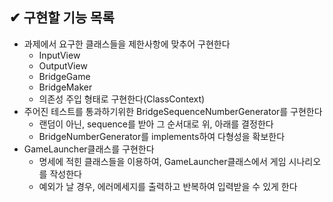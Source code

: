 ## ✔ 구현할 기능 목록

- 과제에서 요구한 클래스들을 제한사항에 맞추어 구현한다
  - InputView
  - OutputView
  - BridgeGame
  - BridgeMaker
  - 의존성 주입 형태로 구현한다(ClassContext)
- 주어진 테스트를 통과하기위한 BridgeSequenceNumberGenerator를 구현한다
  - 랜덤이 아닌, sequence를 받아 그 순서대로 위, 아래를 결정한다
  - BridgeNumberGenerator를 implements하여 다형성을 확보한다
- GameLauncher클래스를 구현한다
  - 명세에 적힌 클래스들을 이용하여, GameLauncher클래스에서 게임 시나리오를 작성한다
  - 예외가 날 경우, 에러메세지를 출력하고 반복하여 입력받을 수 있게 한다

  